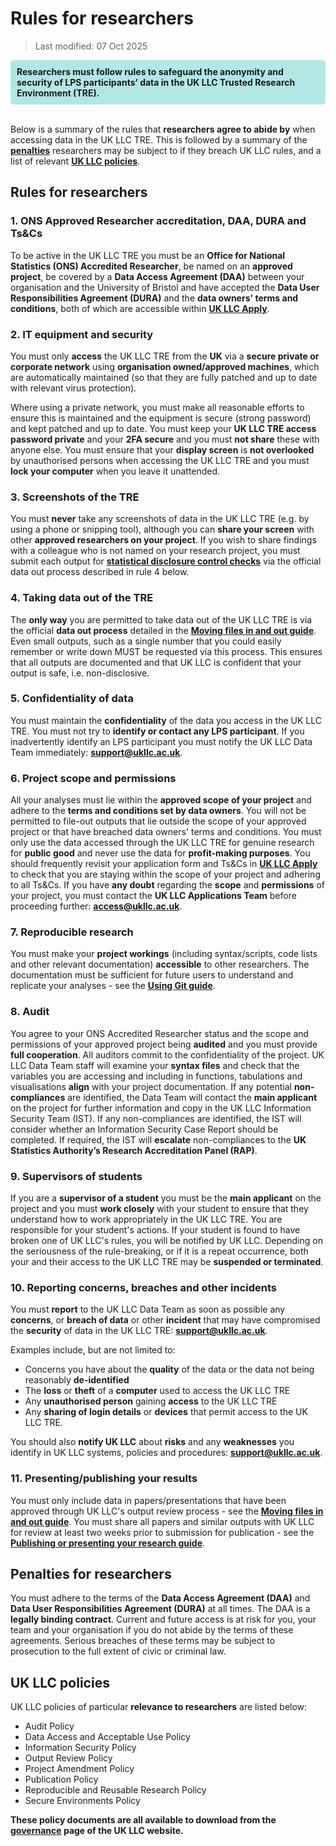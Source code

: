 # Rules for researchers
>Last modified: 07 Oct 2025
<div style="background-color: rgba(0, 178, 169, 0.3); padding: 10px; border-radius: 5px;"><strong>Researchers must follow rules to safeguard the anonymity and security of LPS participants’ data in the UK LLC Trusted Research Environment (TRE).</strong></div style>
<br>

Below is a summary of the rules that **researchers agree to abide by** when accessing data in the UK LLC TRE. This is followed by a summary of the [**penalties**](#penalties-for-researchers) researchers may be subject to if they breach UK LLC rules, and a list of relevant [**UK LLC policies**](#uk-llc-policies).

## Rules for researchers
### 1. ONS Approved Researcher accreditation, DAA, DURA and Ts&Cs
To be active in the UK LLC TRE you must be an **Office for National Statistics (ONS) Accredited Researcher**, be named on an **approved project**, be covered by a **Data Access Agreement (DAA)** between your organisation and the University of Bristol and have accepted the **Data User Responsibilities Agreement (DURA)** and the **data owners' terms and conditions**, both of which are accessible within [**UK LLC Apply**](https://apply.ukllc.ac.uk/).

### 2. IT equipment and security
You must only **access** the UK LLC TRE from the **UK** via a **secure private or corporate network** using **organisation owned/approved machines**, which are automatically maintained (so that they are fully patched and up to date with relevant virus protection).  

Where using a private network, you must make all reasonable efforts to ensure this is maintained and the equipment is secure (strong password) and kept patched and up to date. You must keep your **UK LLC TRE access password private** and your **2FA secure** and you must **not share** these with anyone else. You must ensure that your **display screen** is **not overlooked** by unauthorised persons when accessing the UK LLC TRE and you must **lock your computer** when you leave it unattended.

### 3. Screenshots of the TRE
You must **never** take any screenshots of data in the UK LLC TRE (e.g. by using a phone or snipping tool), although you can **share your screen** with other **approved researchers on your project**. If you wish to share findings with a colleague who is not named on your research project, you must submit each output for [**statistical disclosure control checks**](../user_guide/SDC.md) via the official data out process described in rule 4 below. 

### 4. Taking data out of the TRE
The **only way** you are permitted to take data out of the UK LLC TRE is via the official **data out process** detailed in the [**Moving files in and out guide**](../user_guide/MovingFilesInAndOut.md). Even small outputs, such as a single number that you could easily remember or write down MUST be requested via this process. This ensures that all outputs are documented and that UK LLC is confident that your output is safe, i.e. non-disclosive. 

### 5. Confidentiality of data
You must maintain the **confidentiality** of the data you access in the UK LLC TRE. You must not try to **identify or contact any LPS participant**. If you inadvertently identify an LPS participant you must notify the UK LLC Data Team immediately: [**support@ukllc.ac.uk**](mailto:support@ukllc.ac.uk).

### 6. Project scope and permissions
All your analyses must lie within the **approved scope of your project** and adhere to the **terms and conditions set by data owners**. You will not be permitted to file-out outputs that lie outside the scope of your approved project or that have breached data owners' terms and conditions. You must only use the data accessed through the UK LLC TRE for genuine research for **public good** and never use the data for **profit-making purposes**. You should frequently revisit your application form and Ts&Cs in [**UK LLC Apply**](https://apply.ukllc.ac.uk/) to check that you are staying within the scope of your project and adhering to all Ts&Cs.
If you have **any doubt** regarding the **scope** and **permissions** of your project, you must contact the **UK LLC Applications Team** before proceeding further: [**access@ukllc.ac.uk**](mailto:access@ukllc.ac.uk).

### 7. Reproducible research
You must make your **project workings** (including syntax/scripts, code lists and other relevant documentation) **accessible** to other researchers. The documentation must be sufficient for future users to understand and replicate your analyses - see the [**Using Git guide**](../user_guide/TeamDataScience.md).

### 8. Audit
You agree to your ONS Accredited Researcher status and the scope and permissions of your approved project being **audited** and you must provide **full cooperation**. All auditors commit to the confidentiality of the project. UK LLC Data Team staff will examine your **syntax files** and check that the variables you are accessing and including in functions, tabulations and visualisations **align** with your project documentation. If any potential **non-compliances** are identified, the Data Team will contact the **main applicant** on the project for further information and copy in the UK LLC Information Security Team (IST). If any non-compliances are identified, the IST will consider whether an Information Security Case Report should be completed. If required, the IST will **escalate** non-compliances to the **UK Statistics Authority’s Research Accreditation Panel (RAP)**.

### 9. Supervisors of students
If you are a **supervisor of a student** you must be the **main applicant** on the project and you must **work closely** with your student to ensure that they understand how to work appropriately in the UK LLC TRE. You are responsible for your student's actions. If your student is found to have broken one of UK LLC's rules, you will be notified by UK LLC. Depending on the seriousness of the rule-breaking, or if it is a repeat occurrence, both your and their access to the UK LLC TRE may be **suspended or terminated**.

### 10. Reporting concerns, breaches and other incidents
You must **report** to the UK LLC Data Team as soon as possible any **concerns**, or **breach of data** or other **incident** that may have compromised the **security** of data in the UK LLC TRE: [**support@ukllc.ac.uk**](mailto:support@ukllc.ac.uk).

Examples include, but are not limited to:
*   Concerns you have about the **quality** of the data or the data not being reasonably **de-identified**
*   The **loss** or **theft** of a **computer** used to access the UK LLC TRE
*   Any **unauthorised person** gaining **access** to the UK LLC TRE
*   Any **sharing of login details** or **devices** that permit access to the UK LLC TRE.

You should also  **notify UK LLC** about **risks** and any **weaknesses** you identify in UK LLC systems, policies and procedures: [**support@ukllc.ac.uk**](support@ukllc.ac.uk).


### 11. Presenting/publishing your results
You must only include data in papers/presentations that have been approved through UK LLC's output review process - see the [**Moving files in and out guide**](../user_guide/MovingFilesInAndOut.md). You must share all papers and similar outputs with UK LLC for review at least two weeks prior to submission for publication - see the [**Publishing or presenting your research guide**](../user_guide/PublishingYourResearch.md).

## Penalties for researchers
You must adhere to the terms of the **Data Access Agreement (DAA)** and **Data User Responsibilities Agreement (DURA)** at all times. The DAA is a **legally binding contract**. Current and future access is at risk for you, your team and your organisation if you do not abide by the terms of these agreements. Serious breaches of these terms may be subject to prosecution to the full extent of civic or criminal law.

## UK LLC policies
UK LLC policies of particular **relevance to researchers** are listed below:
* Audit Policy  
* Data Access and Acceptable Use Policy  
* Information Security Policy  
* Output Review Policy  
* Project Amendment Policy  
* Publication Policy  
* Reproducible and Reusable Research Policy  
* Secure Environments Policy

**These policy documents are all available to download from the <strong><a href="https://ukllc.ac.uk/governance" target="_blank" rel="noopener noreferrer">governance</a></strong> page of the UK LLC website.**